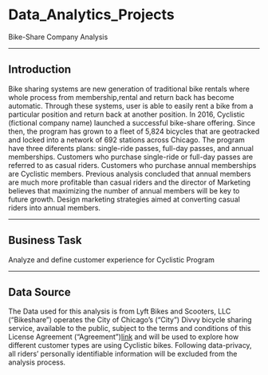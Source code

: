 # Data_Analytics_Projects

Bike-Share Company Analysis

---------------------------
Introduction
---------------------------

Bike sharing systems are new generation of traditional bike rentals where whole process from membership,rental and return back has become automatic. 
Through these systems, user is able to easily rent a bike from a particular position and return back at another position.
In 2016, Cyclistic (fictional company name) launched a successful bike-share offering. Since then, the program has grown to a fleet of 5,824 bicycles
that are geotracked and locked into a network of 692 stations across Chicago. 
The program have three diferents plans: single-ride passes, full-day passes, and annual memberships. Customers who purchase single-ride or full-day 
passes are referred to as casual riders. Customers who purchase annual memberships are Cyclistic members. Previous analysis concluded that annual 
members are much more profitable than casual riders and the director of Marketing believes that maximizing the number of annual members will be key 
to future growth. Design marketing strategies aimed at converting casual riders into annual members.

---------------------------
Business Task
---------------------------

Analyze and define customer experience for Cyclistic Program

---------------------------
Data Source
---------------------------

The Data used for this analysis is from Lyft Bikes and Scooters, LLC (“Bikeshare”) operates the City of Chicago’s (“City”) Divvy bicycle sharing 
service, available to the public, subject to the terms and conditions of this License Agreement (“Agreement”)[link](ride.divvybikes.com/data-license-agreement)
and will be used to explore how different customer types are using Cyclistic bikes. Following data-privacy, all riders’ personally identifiable information 
will be excluded from the analysis process.

